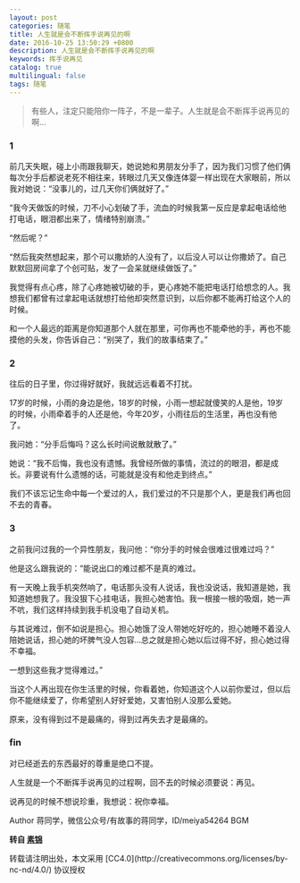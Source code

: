 ```yaml
---
layout: post
categories: 随笔
title: 人生就是会不断挥手说再见的啊
date: 2016-10-25 13:50:29 +0800
description: 人生就是会不断挥手说再见的啊
keywords: 挥手说再见
catalog: true
multilingual: false
tags: 随笔
---
```


> 有些人，注定只能陪你一阵子，不是一辈子。人生就是会不断挥手说再见的啊...

### 1

前几天失眠，碰上小雨跟我聊天，她说她和男朋友分手了，因为我们习惯了他们俩每次分手后都说老死不相往来，转眼过几天又像连体婴一样出现在大家眼前，所以我对她说：“没事儿的，过几天你们俩就好了。”

“我今天做饭的时候，刀不小心划破了手，流血的时候我第一反应是拿起电话给他打电话，眼泪都出来了，情绪特别崩溃。”

“然后呢？”

“然后我突然想起来，那个可以撒娇的人没有了，以后没人可以让你撒娇了。自己默默回房间拿了个创可贴，发了一会呆就继续做饭了。”

我觉得有点心疼，除了心疼她被切破的手，更心疼她不能把电话打给想念的人。我想我们都曾有过拿起电话就想打给他却突然意识到，以后你都不能再打给这个人的时候。

和一个人最远的距离是你知道那个人就在那里，可你再也不能牵他的手，再也不能摸他的头发，你告诉自己：“别哭了，我们的故事结束了。”

### 2

往后的日子里，你过得好就好，我就远远看着不打扰。

17岁的时候，小雨的身边是他，18岁的时候，小雨一想起就傻笑的人是他，19岁的时候，小雨牵着手的人还是他，今年20岁，小雨往后的生活里，再也没有他了。

我问她：“分手后悔吗？这么长时间说散就散了。”

她说：“我不后悔，我也没有遗憾。我曾经所做的事情，流过的的眼泪，都是成长。非要说有什么遗憾的话，可能就是没有和他走到终点。”

我们不该忘记生命中每一个爱过的人，我们爱过的不只是那个人，更是我们再也回不去的青春。

### 3

之前我问过我的一个异性朋友，我问他：“你分手的时候会很难过很难过吗？”

他是这么跟我说的：“能说出口的难过都不是真的难过。

有一天晚上我手机突然响了，电话那头没有人说话，我也没说话，我知道是她，我知道她想我了。我没狠下心挂电话，我担心她害怕。我一根接一根的吸烟，她一声不吭，我们这样持续到我手机没电了自动关机。

与其说难过，倒不如说是担心。担心她饿了没人带她吃好吃的，担心她睡不着没人陪她说话，担心她的坏脾气没人包容…总之就是担心她以后过得不好，担心她过得不幸福。

一想到这些我才觉得难过。”

当这个人再出现在你生活里的时候，你看着她，你知道这个人以前你爱过，但以后你不能继续爱了，你希望别人好好爱她，又害怕别人没那么爱她。

原来，没有得到过不是最痛的，得到过再失去才是最痛的。

### fin

对已经逝去的东西最好的尊重是绝口不提。

人生就是一个不断挥手说再见的过程啊，回不去的时候必须要说：再见。

说再见的时候不想说珍重，我想说：祝你幸福。

Author 蒋同学，微信公众号/有故事的蒋同学，ID/meiya54264
BGM

**转自 [素锦](http://isujin.com/5990)**

<audio  autoplay="autoplay">
  <source src="https://cdn.oss.link/bgm/waved-goodbye.mp3" type="audio/mpeg" />
Your browser does not support the audio element.
</audio>
转载请注明出处，本文采用 [CC4.0](http://creativecommons.org/licenses/by-nc-nd/4.0/) 协议授权
